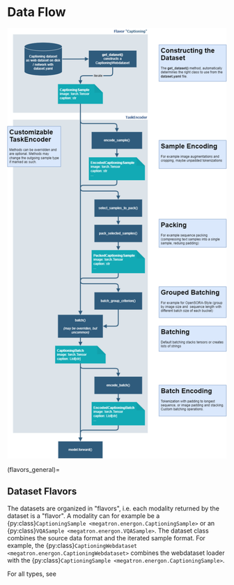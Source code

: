 <!--- Copyright (c) 2025, NVIDIA CORPORATION.
SPDX-License-Identifier: BSD-3-Clause -->

# Data Flow

![energon data flow](../images/data_flow.png)


(flavors_general)=
## Dataset Flavors

The datasets are organized in "flavors", i.e. each modality returned by the dataset is a "flavor".
A modality can for example be a {py:class}`CaptioningSample <megatron.energon.CaptioningSample>` or an 
{py:class}`VQASample <megatron.energon.VQASample>`. The dataset class combines the source data format
and the iterated sample format. For example, the {py:class}`CaptioningWebdataset <megatron.energon.CaptioningWebdataset>` 
combines the webdataset loader with the {py:class}`CaptioningSample <megatron.energon.CaptioningSample>`.

For all types, see [](sect-sample-types)
